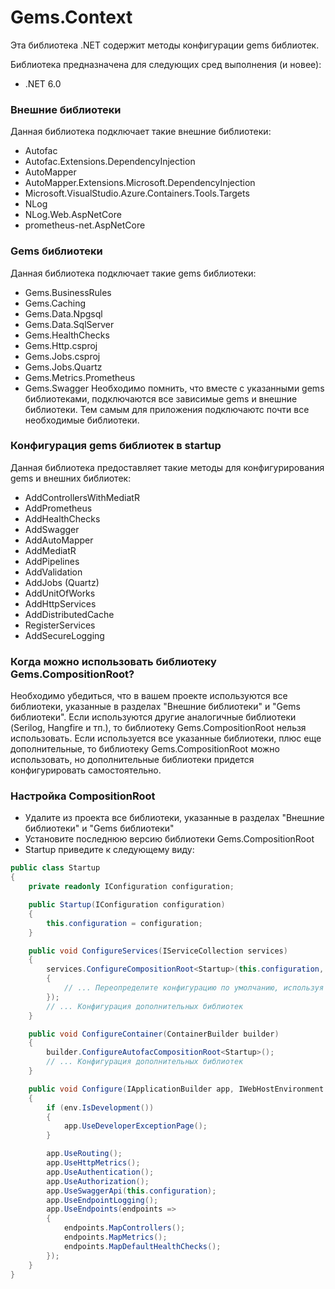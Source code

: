 # Gems.Context

Эта библиотека .NET содержит методы конфигурации gems библиотек.

Библиотека предназначена для следующих сред выполнения (и новее):

* .NET 6.0

### Внешние библиотеки
Данная библиотека подключает такие внешние библиотеки:
- Autofac
- Autofac.Extensions.DependencyInjection
- AutoMapper
- AutoMapper.Extensions.Microsoft.DependencyInjection
- Microsoft.VisualStudio.Azure.Containers.Tools.Targets
- NLog
- NLog.Web.AspNetCore
- prometheus-net.AspNetCore
### Gems библиотеки
Данная библиотека подключает такие gems библиотеки:
- Gems.BusinessRules
- Gems.Caching
- Gems.Data.Npgsql
- Gems.Data.SqlServer
- Gems.HealthChecks
- Gems.Http.csproj
- Gems.Jobs.csproj
- Gems.Jobs.Quartz
- Gems.Metrics.Prometheus
- Gems.Swagger
Необходимо помнить, что вместе с указанными gems библиотеками, подключаются все зависимые gems и внешние библиотеки. Тем самым для приложения подключаютс почти все необходимые библиотеки.

### Конфигурация gems библиотек в startup
Данная библиотека предоставляет такие методы для конфигурирования gems и внешних библиотек:
- AddControllersWithMediatR
- AddPrometheus
- AddHealthChecks
- AddSwagger
- AddAutoMapper
- AddMediatR
- AddPipelines
- AddValidation
- AddJobs (Quartz)
- AddUnitOfWorks
- AddHttpServices
- AddDistributedCache
- RegisterServices
- AddSecureLogging
### Когда можно использовать библиотеку Gems.CompositionRoot?
Необходимо убедиться, что в вашем проекте используются все библиотеки, указанные в разделах "Внешние библиотеки" и "Gems библиотеки". Если используются другие аналогичные библиотеки (Serilog, Hangfire и тп.), то библиотеку Gems.CompositionRoot нельзя использовать. Если используется все указанные библиотеки, плюс еще дополнительные, то библиотеку Gems.CompositionRoot можно использовать, но дополнительные библиотеки придется конфигурировать самостоятельно.

### Настройка CompositionRoot
- Удалите из проекта все библиотеки, указанные в разделах "Внешние библиотеки" и "Gems библиотеки"
- Установите последнюю версию библиотеки Gems.CompositionRoot
- Startup приведите к следующему виду:
```csharp
public class Startup
{
    private readonly IConfiguration configuration;

    public Startup(IConfiguration configuration)
    {
        this.configuration = configuration;
    }

    public void ConfigureServices(IServiceCollection services)
    {
        services.ConfigureCompositionRoot<Startup>(this.configuration, options =>
        {
            // ... Переопределите конфигурацию по умолчанию, используя методы из раздела "Конфигурация gems библиотек в startup"
        });
        // ... Конфигурация дополнительных библиотек
    }

    public void ConfigureContainer(ContainerBuilder builder)
    {
        builder.ConfigureAutofacCompositionRoot<Startup>();
        // ... Конфигурация дополнительных библиотек
    }

    public void Configure(IApplicationBuilder app, IWebHostEnvironment env)
    {
        if (env.IsDevelopment())
        {
            app.UseDeveloperExceptionPage();
        }

        app.UseRouting();
        app.UseHttpMetrics();
        app.UseAuthentication();
        app.UseAuthorization();
        app.UseSwaggerApi(this.configuration);
        app.UseEndpointLogging();
        app.UseEndpoints(endpoints =>
        {
            endpoints.MapControllers();
            endpoints.MapMetrics();
            endpoints.MapDefaultHealthChecks();
        });
    }
}
```
